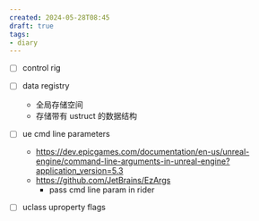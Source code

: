 ```yaml
---
created: 2024-05-28T08:45
draft: true
tags:
- diary
---
```


- [ ] control rig


- [ ] data registry
	- 全局存储空间
	- 存储带有 ustruct 的数据结构


- [ ] ue cmd line parameters
	- https://dev.epicgames.com/documentation/en-us/unreal-engine/command-line-arguments-in-unreal-engine?application_version=5.3
	- https://github.com/JetBrains/EzArgs
		- pass cmd line param in rider

- [ ] uclass uproperty flags